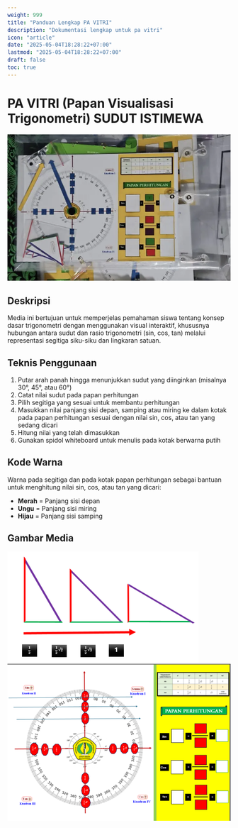 ```yaml
---
weight: 999
title: "Panduan Lengkap PA VITRI"
description: "Dokumentasi lengkap untuk pa vitri"
icon: "article"
date: "2025-05-04T18:28:22+07:00"
lastmod: "2025-05-04T18:28:22+07:00"
draft: false
toc: true
---
```


# PA VITRI (Papan Visualisasi Trigonometri) SUDUT ISTIMEWA

![Pa Vitri](/images/media_ajar/pa_vitri.webp)

## Deskripsi

Media ini bertujuan untuk memperjelas pemahaman siswa tentang konsep dasar trigonometri dengan menggunakan visual interaktif, khususnya hubungan antara sudut dan rasio trigonometri (sin, cos, tan) melalui representasi segitiga siku-siku dan lingkaran satuan.

## Teknis Penggunaan

1. Putar arah panah hingga menunjukkan sudut yang diinginkan (misalnya 30°, 45°, atau 60°)
2. Catat nilai sudut pada papan perhitungan
3. Pilih segitiga yang sesuai untuk membantu perhitungan
4. Masukkan nilai panjang sisi depan, samping atau miring ke dalam kotak pada papan perhitungan sesuai dengan nilai sin, cos, atau tan yang sedang dicari
5. Hitung nilai yang telah dimasukkan
6. Gunakan spidol whiteboard untuk menulis pada kotak berwarna putih

## Kode Warna

Warna pada segitiga dan pada kotak papan perhitungan sebagai bantuan untuk menghitung nilai sin, cos, atau tan yang dicari:

- **Merah** = Panjang sisi depan
- **Ungu** = Panjang sisi miring
- **Hijau** = Panjang sisi samping

## Gambar Media

![Pa Vitri - Tampilan 1](/images/media_ajar/pa_vitri_1.png)
![Pa Vitri - Tampilan 2](/images/media_ajar/pa_vitri_2.png)
